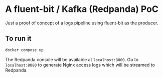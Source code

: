 # A fluent-bit / Kafka (Redpanda) PoC

Just a proof of concept of a logs pipeline using fluent-bit as the producer.

## To run it
```sh
docker compose up
```

The Redpanda console will be available at `localhost:8000`.
Go to `localhost:8080` to generate Nginx access logs which will be streamed to Redpanda.

